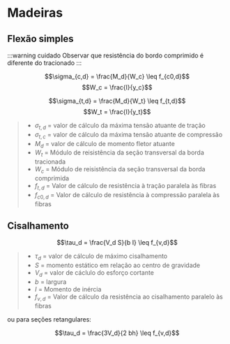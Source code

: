 # Madeiras

## Flexão simples

:::warning cuidado
Observar que resistência do bordo comprimido é diferente do tracionado
:::

$$\sigma_{c,d} = \frac{M_d}{W_c} \leq f_{c0,d}$$
$$W_c = \frac{I}{y_c}$$

$$\sigma_{t,d} = \frac{M_d}{W_t} \leq f_{t,d}$$
$$W_t = \frac{I}{y_t}$$

>- $\sigma_{t,d}$ = valor de cálculo da máxima tensão atuante de tração
>- $\sigma_{t,c}$ = valor de cálculo da máxima tensão atuante de compressão
>- $M_{d}$ = valor de cálculo de momento fletor atuante
>- $W_{t}$ = Módulo de reisistência da seção transversal da borda tracionada 
>- $W_{c}$ = Módulo de reisistência da seção transversal da borda comprimida 
>- $f_{t,d}$ = Valor de cálculo de resistência à tração paralela às fibras
>- $f_{c0,d}$ = Valor de cálculo de resistência à compressão paralela às fibras


## Cisalhamento

$$\tau_d = \frac{V_d S}{b I} \leq f_{v,d}$$

>- $\tau_d$ = valor de cálculo de máximo cisalhamento
>- $S$ = momento estático em relação ao centro de gravidade
>- $V_d$ = valor de cáclulo do esforço cortante
>- $b$ = largura
>- $I$ = Momento de inércia 
>- $f_{v,d}$ = Valor de cálculo da resistência ao cisalhamento paralelo às fibras 

ou para seções retangulares:

$$\tau_d = \frac{3V_d}{2 bh} \leq f_{v,d}$$
